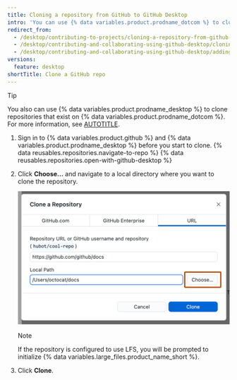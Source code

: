 ```yaml
---
title: Cloning a repository from GitHub to GitHub Desktop
intro: 'You can use {% data variables.product.prodname_dotcom %} to clone remote repositories to {% data variables.product.prodname_desktop %}.'
redirect_from:
  - /desktop/contributing-to-projects/cloning-a-repository-from-github-to-github-desktop
  - /desktop/contributing-and-collaborating-using-github-desktop/cloning-a-repository-from-github-to-github-desktop
  - /desktop/contributing-and-collaborating-using-github-desktop/adding-and-cloning-repositories/cloning-a-repository-from-github-to-github-desktop
versions:
  feature: desktop
shortTitle: Clone a GitHub repo
---
```


> [!TIP]
> You also can use {% data variables.product.prodname_desktop %} to clone repositories that exist on {% data variables.product.prodname_dotcom %}. For more information, see [AUTOTITLE](/desktop/adding-and-cloning-repositories/cloning-and-forking-repositories-from-github-desktop).

1. Sign in to {% data variables.product.github %} and {% data variables.product.prodname_desktop %} before you start to clone.
{% data reusables.repositories.navigate-to-repo %}
{% data reusables.repositories.open-with-github-desktop %}
1. Click **Choose...** and navigate to a local directory where you want to clone the repository.

   ![Screenshot of the "URL" tab of the "Clone a Repository" window. Next to the "Local Path" field, a button, labeled "Choose", is highlighted with an orange outline.](/assets/images/help/desktop/clone-choose-button-url-mac.png)

   > [!NOTE]
   > If the repository is configured to use LFS, you will be prompted to initialize {% data variables.large_files.product_name_short %}.

1. Click **Clone**.
